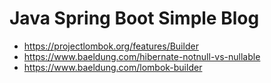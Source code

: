 # Java Spring Boot Simple Blog

- https://projectlombok.org/features/Builder
- https://www.baeldung.com/hibernate-notnull-vs-nullable
- https://www.baeldung.com/lombok-builder